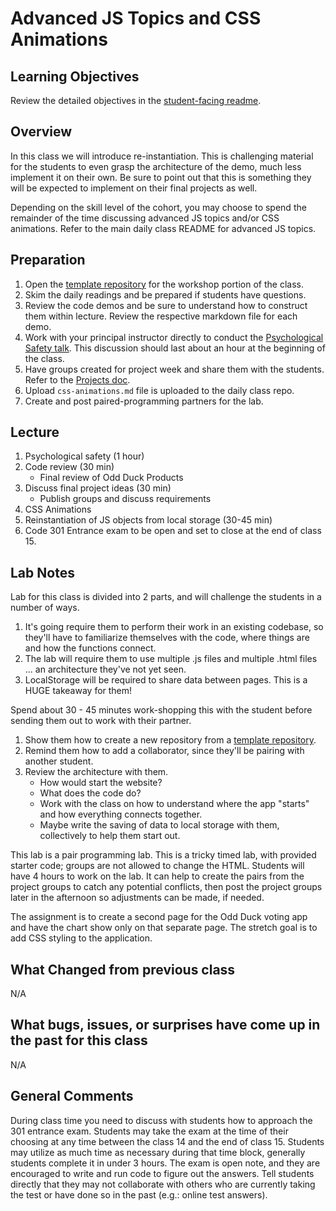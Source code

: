 # Advanced JS Topics and CSS Animations

## Learning Objectives

Review the detailed objectives in the [student-facing readme](../README.md).

## Overview

In this class we will introduce re-instantiation. This is challenging material for the students to even grasp the architecture of the demo, much less implement it on their own. Be sure to point out that this is something they will be expected to implement on their final projects as well.

Depending on the skill level of the cohort, you may choose to spend the remainder of the time discussing advanced JS topics and/or CSS animations. Refer to the main daily class README for advanced JS topics.

## Preparation

1. Open the [template repository](https://github.com/codefellows/201-lab-14) for the workshop portion of the class.
1. Skim the daily readings and be prepared if students have questions.
1. Review the code demos and be sure to understand how to construct them within lecture. Review the respective markdown file for each demo.
1. Work with your principal instructor directly to conduct the [Psychological Safety talk](./PSYCH_SAFETY). This discussion should last about an hour at the beginning of the class.
1. Have groups created for project week and share them with the students. Refer to the [Projects doc](PROJECTS).
1. Upload `css-animations.md` file is uploaded to the daily class repo.
1. Create and post paired-programming partners for the lab.

## Lecture

1. Psychological safety (1 hour)
1. Code review (30 min)
   - Final review of Odd Duck Products
1. Discuss final project ideas (30 min)
   - Publish groups and discuss requirements
1. CSS Animations
1. Reinstantiation of JS objects from local storage (30-45 min)
1. Code 301 Entrance exam to be open and set to close at the end of class 15.

## Lab Notes

Lab for this class is divided into 2 parts, and will challenge the students in a number of ways.

1. It's going require them to perform their work in an existing codebase, so they'll have to familiarize themselves with the code, where things are and how the functions connect.
1. The lab will require them to use multiple .js files and multiple .html files ... an architecture they've not yet seen.
1. LocalStorage will be required to share data between pages. This is a HUGE takeaway for them!

Spend about 30 - 45 minutes work-shopping this with the student before sending them out to work with their partner.

1. Show them how to create a new repository from a [template repository](https://github.com/codefellows/201-lab-14).
1. Remind them how to add a collaborator, since they'll be pairing with another student.
1. Review the architecture with them.
   - How would start the website?
   - What does the code do?
   - Work with the class on how to understand where the app "starts" and how everything connects together.
   - Maybe write the saving of data to local storage with them, collectively to help them start out.

This lab is a pair programming lab. This is a tricky timed lab, with provided starter code; groups are not allowed to change the HTML. Students will have 4 hours to work on the lab. It can help to create the pairs from the project groups to catch any potential conflicts, then post the project groups later in the afternoon so adjustments can be made, if needed.

The assignment is to create a second page for the Odd Duck voting app and have the chart show only on that separate page. The stretch goal is to add CSS styling to the application.

## What Changed from previous class

N/A

## What bugs, issues, or surprises have come up in the past for this class

N/A

## General Comments

During class time you need to discuss with students how to approach the 301 entrance exam. Students may take the exam at the time of their choosing at any time between the class 14 and the end of class 15. Students may utilize as much time as necessary during that time block, generally students complete it in under 3 hours. The exam is open note, and they are encouraged to write and run code to figure out the answers. Tell students directly that they may not collaborate with others who are currently taking the test or have done so in the past (e.g.: online test answers).
